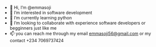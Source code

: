 - 👋 Hi, I’m @emmasoji
- 👀 I’m interested in software development
- 🌱 I’m currently learning python
- 💞️ I’m looking to collaborate with experience software developers or begginners just like me
- 📫 you can reach me through my email
emmasoji56@gmail.com or my contact +234 7069737424

<!---
emmasoji/emmasoji is a ✨ special ✨ repository because its `README.md` (this file) appears on your GitHub profile.
You can click the Preview link to take a look at your changes.
--->
